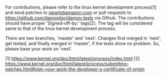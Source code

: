 For contributions, please refer to the linux kernel development process[1] and
send patches to sjpark@amazon.com or pull-requests to
https://github.com/damonitor/damon-tests via Github.  The contributions should
have proper 'Signed-off-by:' tags[2].  The tag will be considered same to that
of the linux kernel development process.

There are two branches, 'master' and 'next'.  Changes first merged in 'next',
get tested, and finally merged in 'master', if the tests show no problem.  So,
please base your work on 'next'.


[1] https://www.kernel.org/doc/html/latest/process/index.html
[2] https://www.kernel.org/doc/html/latest/process/submitting-patches.html#sign-your-work-the-developer-s-certificate-of-origin
